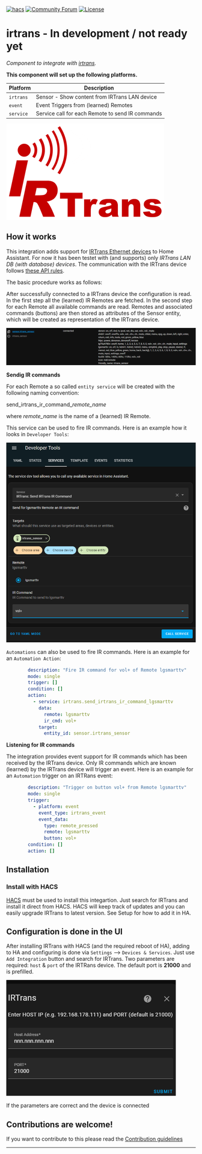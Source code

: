 [![hacs][hacsbadge]][hacs]
[![Community Forum][forum-shield]][forum]
[![License][license-shield]](LICENSE)

# irtrans - In development / not ready yet

_Component to integrate with [irtrans](http://www.irtrans.de/de/shop/lan.php)._

**This component will set up the following platforms.**

Platform | Description
-- | --
`irtrans` | Sensor - Show content from IRTrans LAN device
`event`  | Event Triggers from (learned) Remotes
`service` | Service call for each Remote to send IR commands

![irtrans](/custom_components/irtrans/images/logo.png)

## How it works
This integration adds support for [IRTrans Ethernet devices](http://www.irtrans.de/de/shop/lan.php) to Home Assistant. For now it has been testet with (and supports) only *IRTrans LAN DB (with database) devices*. The communication with the IRTrans device follows [these API rules](https://www.irtrans.de/download/Docs/IRTrans%20TCP%20ASCII%20Interface_EN.pdf).

The basic procedure works as follows:

After successfully connected to a IRTrans device the configuration is read. In the first step all the (learned) IR Remotes are fetched. In the second step for each Remote all available commands are read. Remotes and associated commands (buttons) are then stored as attributes of the Sensor entity, which will be created as representation of the IRTrans device.

![irtrans_sensor](/custom_components/irtrans/images/irtrans_sensor.png)

**Sendig IR commands**

For each Remote a so called `entity service` will be created with the following naming convention:

send_irtrans_ir_command_*remote_name*

where *remote_name* is the name of a (learned) IR Remote.

This service can be used to fire IR commands. Here is an example how it looks in `Developer Tools`:

![Developer Tools](/custom_components/irtrans/images/devtools_example.png)

`Automations` can also be used to fire IR commands. Here is an example for an `Automation Action`:

```yaml
        description: "Fire IR command for vol+ of Remote lgsmarttv"
        mode: single
        trigger: []
        condition: []
        action:
          - service: irtrans.send_irtrans_ir_command_lgsmarttv
            data:
              remote: lgsmarttv
              ir_cmd: vol+
            target:
              entity_id: sensor.irtrans_sensor
```

**Listening for IR commands**

The integration provides event support for IR commands which has been received by the IRTrans device.
Only IR commands which are known (learned) by the IRTrans device will trigger an event.
Here is an example for an `Automation` trigger on an IRTRans event:

```yaml
        description: "Trigger on button vol+ from Remote lgsmarttv"
        mode: single
        trigger:
          - platform: event
            event_type: irtrans_event
            event_data:
              type: remote_pressed
              remote: lgsmarttv
              button: vol+
        condition: []
        action: []
```

## Installation
### Install with HACS

[HACS](https://community.home-assistant.io/t/custom-component-hacs) must be used to install this integartion. Just search for IRTrans and install it direct from HACS. HACS will keep track of updates and you can easily upgrade IRTrans to latest version. See Setup for how to add it in HA.

## Configuration is done in the UI

After installing IRTrans with HACS (and the required reboot of HA), adding to HA and configuring is done via `Settings` --> `Devices & Services`.
Just use `Add Integration` button and search for IRTrans. Two parameters are required: `host` & `port` of the IRTRans device. The default port is **21000** and is prefilled.

![Config](/custom_components/irtrans/images/config_ui.png)

If the parameters are correct and the device is connected
<!---->

## Contributions are welcome!

If you want to contribute to this please read the [Contribution guidelines](CONTRIBUTING.md)

***
[license-shield]: https://img.shields.io/github/license/schwarzenbergf/irtrans
[irtrans]: https://github.com/custom-components/irtrans
[commits]: https://github.com/custom-components/irtrans/commits/master
[hacs]: https://github.com/custom-components/hacs
[hacsbadge]: https://img.shields.io/badge/HACS-Custom-orange.svg?style=for-the-badge
[irtransimg]: ![irtrans](/custom_components/irtrans/irtrans/logo.png)
[forum-shield]: https://img.shields.io/badge/community-forum-brightgreen.svg?style=for-the-badge
[forum]: https://community.home-assistant.io/
[maintenance-shield]: https://img.shields.io/maintenance/yes/2023
[releases]: https://github.com/custom-components/irtrans/releases
